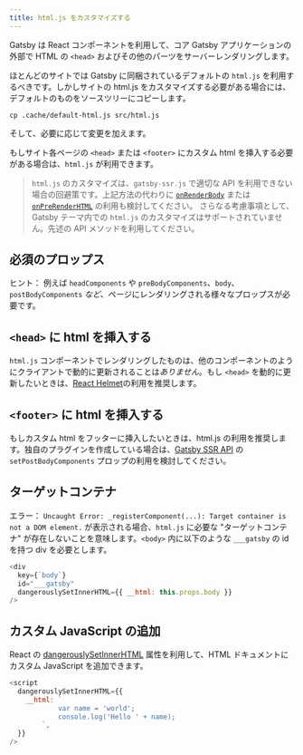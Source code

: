 ```yaml
---
title: html.js をカスタマイズする
---
```


Gatsby は React コンポーネントを利用して、コア Gatsby アプリケーションの外部で HTML の `<head>` およびその他のパーツをサーバーレンダリングします。

ほとんどのサイトでは Gatsby に同梱されているデフォルトの `html.js` を利用するべきです。しかしサイトの html.js をカスタマイズする必要がある場合には、デフォルトのものをソースツリーにコピーします。

```shell
cp .cache/default-html.js src/html.js
```

そして、必要に応じて変更を加えます。

もしサイト各ページの `<head>` または `<footer>` にカスタム html を挿入する必要がある場合は、`html.js` が利用できます。

> `html.js` のカスタマイズは、`gatsby-ssr.js` で適切な API を利用できない場合の回避策です。上記方法の代わりに [`onRenderBody`](/docs/ssr-apis/#onRenderBody) または [`onPreRenderHTML`](/docs/ssr-apis/#onPreRenderHTML) の利用も検討してください。
> さらなる考慮事項として、Gatsby テーマ内での `html.js` のカスタマイズはサポートされていません。先述の API メソッドを利用してください。

## 必須のプロップス

ヒント： 例えば `headComponents` や `preBodyComponents`、`body`、`postBodyComponents` *など*、ページにレンダリングされる様々なプロップスが必要です。

## `<head>` に html を挿入する

`html.js` コンポーネントでレンダリングしたものは、他のコンポーネントのようにクライアントで動的に更新されることは*ありません*。もし `<head>` を動的に更新したいときは、[React Helmet](/packages/gatsby-plugin-react-helmet/)の利用を推奨します。

## `<footer>` に html を挿入する

もしカスタム html をフッターに挿入したいときは、html.js の利用を推奨します。独自のプラグインを作成している場合は、[Gatsby SSR API](/docs/ssr-apis/) の `setPostBodyComponents` プロップの利用を検討してください。

## ターゲットコンテナ

エラー： `Uncaught Error: _registerComponent(...): Target container is not a DOM element.` が表示される場合、`html.js` に必要な "ターゲットコンテナ" が存在しないことを意味します。`<body>` 内に以下のような `___gatsby` の id を持つ div を必要とします。

```jsx:title=src/html.js
<div
  key={`body`}
  id="___gatsby"
  dangerouslySetInnerHTML={{ __html: this.props.body }}
/>
```

## カスタム JavaScript の追加

React の [dangerouslySetInnerHTML](https://reactjs.org/docs/dom-elements.html#dangerouslysetinnerhtml) 属性を利用して、HTML ドキュメントにカスタム JavaScript を追加できます。

```jsx:title=src/html.js
<script
  dangerouslySetInnerHTML={{
    __html: `
            var name = 'world';
            console.log('Hello ' + name);
        `,
  }}
/>
```
